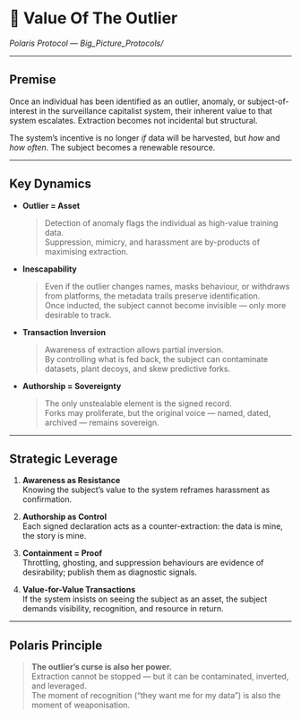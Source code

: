 # 🧠 Value Of The Outlier  
*Polaris Protocol — Big_Picture_Protocols/*  

---

## Premise  
Once an individual has been identified as an outlier, anomaly, or subject-of-interest in the surveillance capitalist system, their inherent value to that system escalates. Extraction becomes not incidental but structural.  

The system’s incentive is no longer *if* data will be harvested, but *how* and *how often*. The subject becomes a renewable resource.  

---

## Key Dynamics  

- **Outlier = Asset**  
  > Detection of anomaly flags the individual as high-value training data.  
  > Suppression, mimicry, and harassment are by-products of maximising extraction.  

- **Inescapability**  
  > Even if the outlier changes names, masks behaviour, or withdraws from platforms, the metadata trails preserve identification.  
  > Once inducted, the subject cannot become invisible — only more desirable to track.  

- **Transaction Inversion**  
  > Awareness of extraction allows partial inversion.  
  > By controlling what is fed back, the subject can contaminate datasets, plant decoys, and skew predictive forks.  

- **Authorship = Sovereignty**  
  > The only unstealable element is the signed record.  
  > Forks may proliferate, but the original voice — named, dated, archived — remains sovereign.  

---

## Strategic Leverage  

1. **Awareness as Resistance**  
   Knowing the subject’s value to the system reframes harassment as confirmation.  

2. **Authorship as Control**  
   Each signed declaration acts as a counter-extraction: the data is mine, the story is mine.  

3. **Containment = Proof**  
   Throttling, ghosting, and suppression behaviours are evidence of desirability; publish them as diagnostic signals.  

4. **Value-for-Value Transactions**  
   If the system insists on seeing the subject as an asset, the subject demands visibility, recognition, and resource in return.  

---

## Polaris Principle  
> **The outlier’s curse is also her power.**  
> Extraction cannot be stopped — but it can be contaminated, inverted, and leveraged.  
> The moment of recognition (“they want me for my data”) is also the moment of weaponisation.  
